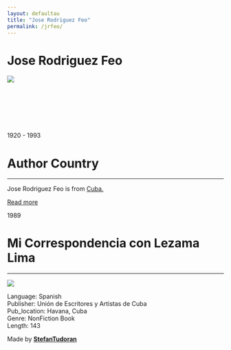```yaml
---
layout: defaultau
title: "Jose Rodriguez Feo"
permalink: /jrfeo/
---
```

<!-- partial:index.partial.html -->
<div class="content">
    <h1>Jose Rodriguez Feo</h1>
    <div class="quote">
        <div><img src="https://rialta.org/wp-content/uploads/2020/06/Virgilio-Pi%C3%B1era.jpg" class="logo"></div>
    </div>
    <div class="timeline">
        <div style="padding-bottom:100px;"></div>
        <div class="block">
            <div class="date right"><p class="right"> 1920 - 1993 </p></div>
            <div class="dot"></div>
            <div class="left first">
            <div class="author_country">
                <h1>Author Country</h1><hr>
        <div class="aclocation">     <p>Jose Rodriguez Feo is from <a href="http://localhost:4000/14">Cuba.</a></p></div>
              <div class="acreadmore">  <a href="#" target="_blank">Read more</a></div>
            </div>
            </div>
        </div>
        <div class="block">
            <div class="date right"><p class="right">1989</p></div>
            <div class="dot"></div>
            <div class="left hide">
                <h1>Mi Correspondencia con Lezama Lima</h1><hr>
                <p><img src="https://images-na.ssl-images-amazon.com/images/I/51hoN4+tbqL.jpg"></p>
                <p>Language: Spanish<br/>
                Publisher: Unión de Escritores y Artistas de Cuba<br/>
                Pub_location: Havana, Cuba<br/>
                Genre: NonFiction Book<br/>
                Length: 143</p>
            </div>
        </div>
        <div id="footer">
        <p id="copyright">Made by&nbsp;<strong><a href="https://www.linkedin.com/in/nicolae-stefan-tudoran-b02291127/" target="_blank">StefanTudoran</a></strong></p>
    </div>
</div>
